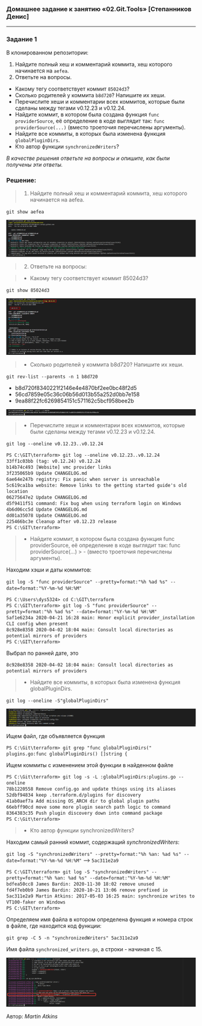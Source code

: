 ### Домашнее задание к занятию «02.Git.Tools» [Степанников Денис]

---

### Задание 1


В клонированном репозитории:

1. Найдите полный хеш и комментарий коммита, хеш которого начинается на `aefea`.
2. Ответьте на вопросы.

* Какому тегу соответствует коммит `85024d3`?
* Сколько родителей у коммита `b8d720`? Напишите их хеши.
* Перечислите хеши и комментарии всех коммитов, которые были сделаны между тегами  v0.12.23 и v0.12.24.
* Найдите коммит, в котором была создана функция `func providerSource`, её определение в коде выглядит так: `func providerSource(...)` (вместо троеточия перечислены аргументы).
* Найдите все коммиты, в которых была изменена функция `globalPluginDirs`.
* Кто автор функции `synchronizedWriters`? 

*В качестве решения ответьте на вопросы и опишите, как были получены эти ответы.*
### Решение:

> 1. Найдите полный хеш и комментарий коммита, хеш которого начинается на aefea.

`git show aefea`

![Task #04-01](screenshots/04-01-01.png) 

> 2. Ответьте на вопросы:
 
>  - Какому тегу соответствует коммит 85024d3?

`git show 85024d3`

![Task #04-02](screenshots/04-02-01.png) 

> - Сколько родителей у коммита b8d720? Напишите их хеши.

`git rev-list --parents -n 1 b8d720`
- b8d720f8340221f2146e4e4870bf2ee0bc48f2d5 
- 56cd7859e05c36c06b56d013b55a252d0bb7e158 
- 9ea88f22fc6269854151c571162c5bcf958bee2b

![Task #04-02](screenshots/04-02-02.png) 

> - Перечислите хеши и комментарии всех коммитов, которые были сделаны между тегами v0.12.23 и v0.12.24.

`git log --oneline v0.12.23..v0.12.24`
```
PS C:\GIT\terraform> git log --oneline v0.12.23..v0.12.24
33ff1c03bb (tag: v0.12.24) v0.12.24
b14b74c493 [Website] vmc provider links
3f235065b9 Update CHANGELOG.md
6ae64e247b registry: Fix panic when server is unreachable
5c619ca1ba website: Remove links to the getting started guide's old location
06275647e2 Update CHANGELOG.md
d5f9411f51 command: Fix bug when using terraform login on Windows
4b6d06cc5d Update CHANGELOG.md
dd01a35078 Update CHANGELOG.md
225466bc3e Cleanup after v0.12.23 release
PS C:\GIT\terraform> 
```

> - Найдите коммит, в котором была создана функция func providerSource, её определение в коде выглядит так: func providerSource(...) > - (вместо троеточия перечислены аргументы).

Находим хэши и даты коммитов:

`git log -S "func providerSource" --pretty=format:"%h %ad %s" --date=format:"%Y-%m-%d %H:%M"`

```
PS C:\Users\dys5324> cd C:\GIT\terraform              
PS C:\GIT\terraform> git log -S "func providerSource" --pretty=format:"%h %ad %s" --date=format:"%Y-%m-%d %H:%M"
5af1e6234a 2020-04-21 16:28 main: Honor explicit provider_installation CLI config when present
8c928e8358 2020-04-02 18:04 main: Consult local directories as potential mirrors of providers
PS C:\GIT\terraform> 
```
Выбрал по ранней дате, это 
```
8c928e8358 2020-04-02 18:04 main: Consult local directories as potential mirrors of providers
```

> - Найдите все коммиты, в которых была изменена функция globalPluginDirs.

`git log --oneline -S"globalPluginDirs"`

![Task #04-02](screenshots/04-02-03.png) 


Ищем файл, где объявляется функция 
```
PS C:\Git\terraform> git grep "func globalPluginDirs("       
plugins.go:func globalPluginDirs() []string {
```

Ищем коммиты с изменением этой функции в найденном файле
```
PS C:\Git\terraform> git log -s -L :globalPluginDirs:plugins.go --oneline
78b1220558 Remove config.go and update things using its aliases
52dbf94834 keep .terraform.d/plugins for discovery
41ab0aef7a Add missing OS_ARCH dir to global plugin paths      
66ebff90cd move some more plugin search path logic to command  
8364383c35 Push plugin discovery down into command package
PS C:\Git\terraform> 
```

> - Кто автор функции synchronizedWriters?

Находим самый ранний коммит, содержащий *synchronizedWriters*: 

`git log -S "synchronizedWriters" --pretty=format:"%h %an: %ad %s" --date=format:"%Y-%m-%d %H:%M"` --> `5ac311e2a9`

```
PS C:\GIT\terraform> git log -S "synchronizedWriters" --pretty=format:"%h %an: %ad %s" --date=format:"%Y-%m-%d %H:%M"
bdfea50cc8 James Bardin: 2020-11-30 18:02 remove unused
fd4f7eb0b9 James Bardin: 2020-10-21 13:06 remove prefixed io
5ac311e2a9 Martin Atkins: 2017-05-03 16:25 main: synchronize writes to VT100-faker on Windows
PS C:\GIT\terraform> 
```
Определяем имя файла в котором определена функция и номера строк в файле, где находится код функции:

`git grep -C 5 -n "synchronizedWriters" 5ac311e2a9`

Имя файла `synchronized_writers.go`, а строки - начиная с 15.

![Task #04-02](screenshots/04-02-04.png) 

Автор: *Martin Atkins*